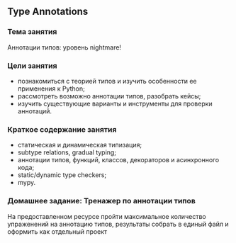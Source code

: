 ## Type Annotations
### Тема занятия
Аннотации типов: уровень nightmare!

### Цели занятия
* познакомиться с теорией типов и изучить особенности ее применения к Python;
* рассмотреть возможно аннотации типов, разобрать кейсы;
* изучить существующие варианты и инструменты для проверки аннотаций.

### Краткое содержание занятия
* статическая и динамическая типизация;
* subtype relations, gradual typing;
* аннотации типов, функций, классов, декораторов и асинхронного кода;
* static/dynamic type checkers;
* mypy.

### Домашнее задание: Тренажер по аннотации типов
На предоставленном ресурсе пройти максимальное количество упраженений на аннотацию типов, результаты собрать в единый файл и оформить как отдельный проект